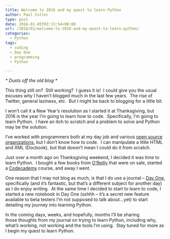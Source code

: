 ```yaml
---
title: Welcome to 2016 and my quest to learn Python
author: Paul Cutler
type: post
date: 2016-01-05T03:13:54+00:00
url: /2016/01/welcome-to-2016-and-my-quest-to-learn-python/
categories:
  - Python
tags:
  - coding
  - Day One
  - programming
  - Python

---
```

_\* Dusts off the old blog \*_

This thing still on?  Still working?  I guess it is!  I could give you the usual excuses why I haven&#8217;t blogged much in the last few years.  The rise of Twitter, general laziness, etc.  But I might be back to blogging for a little bit.

I won&#8217;t call it a New Year&#8217;s resolution as I started it at Thanksgiving, but 2016 is the year I&#8217;m going to learn how to code.  Specifically, I&#8217;m going to learn Python.  I have an itch to scratch and a problem to solve and Python may be the solution.

I&#8217;ve worked with programmers both at my day job and various [open source organizations][1], but I don&#8217;t know how to code.  I can manipulate a little HTML and XML (Docbook), but that doesn&#8217;t mean I could do it from scratch.

Just over a month ago on Thanksgiving weekend, I decided it was time to learn Python.  I bought a few books from [O&#8217;Reilly][2] that were on sale, started a [Codecademy][3] course, and away I went.

One reason that I may not blog as much, is that I do use a journal &#8211; [Day One][4], specifically (and it&#8217;s fantastic, but that&#8217;s a different subject for another day) as I do enjoy writing.  At the same time I decided to start to learn to code, I started a new notebook in Day One (sshhh &#8211; it&#8217;s a secret new feature available to beta testers I&#8217;m not supposed to talk about&#8230;yet) to start detailing my journey into learning Python.

In the coming days, weeks, and hopefully, months I&#8217;ll be sharing those thoughts from my journal on trying to learn Python, including why, what&#8217;s working, not working and the tools I&#8217;m using.  Stay tuned for more as I begin my quest to learn Python.

 [1]: http://www.gnome.org
 [2]: http://shop.oreilly.com
 [3]: http://codecademy.com
 [4]: http://dayoneapp.com